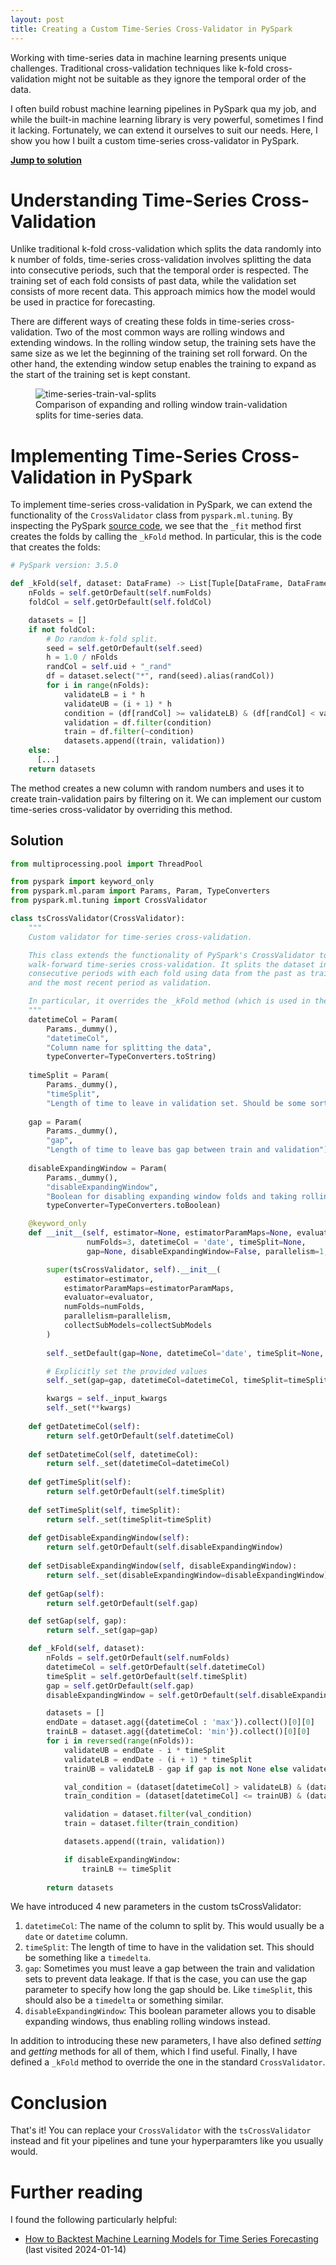 ```yaml
---
layout: post
title: Creating a Custom Time-Series Cross-Validator in PySpark
---
```

Working with time-series data in machine learning presents unique challenges. Traditional cross-validation techniques like k-fold cross-validation might not be suitable as they ignore the temporal order of the data. 

I often build robust machine learning pipelines in PySpark qua my job, and while the built-in machine learning library is very powerful, sometimes I find it lacking. Fortunately, we can extend it ourselves to suit our needs. Here, I show you how I built a custom time-series cross-validator in PySpark.

[**Jump to solution**](#solution)

# Understanding Time-Series Cross-Validation
Unlike traditional k-fold cross-validation which splits the data randomly into k number of folds, time-series cross-validation involves splitting the data into consecutive periods, such that the temporal order is respected. The training set of each fold consists of past data, while the validation set consists of more recent data. This approach mimics how the model would be used in practice for forecasting.

There are different ways of creating these folds in time-series cross-validation. Two of the most common ways are rolling windows and extending windows. In the rolling window setup, the training sets have the same size as we let the beginning of the training set roll forward. On the other hand, the extending window setup enables the training to expand as the start of the training set is kept constant.

<figure class="figure text-center">
  <img src="{{ '/assets/images/time-series-train-val-splits.png' | relative_url }}" alt="time-series-train-val-splits" class="img-fluid">
  <figcaption class="figure-caption">Comparison of expanding and rolling window train-validation splits for time-series data.</figcaption>
</figure>

# Implementing Time-Series Cross-Validation in PySpark
To implement time-series cross-validation in PySpark, we can extend the functionality of the `CrossValidator` class from `pyspark.ml.tuning`. By inspecting the PySpark [source code](https://spark.apache.org/docs/3.5.0/api/python/_modules/pyspark/ml/tuning.html#CrossValidator), we see that the `_fit` method first creates the folds by calling the `_kFold` method. In particular, this is the code that creates the folds:

```python
# PySpark version: 3.5.0

def _kFold(self, dataset: DataFrame) -> List[Tuple[DataFrame, DataFrame]]:
    nFolds = self.getOrDefault(self.numFolds)
    foldCol = self.getOrDefault(self.foldCol)

    datasets = []
    if not foldCol:
        # Do random k-fold split.
        seed = self.getOrDefault(self.seed)
        h = 1.0 / nFolds
        randCol = self.uid + "_rand"
        df = dataset.select("*", rand(seed).alias(randCol))
        for i in range(nFolds):
            validateLB = i * h
            validateUB = (i + 1) * h
            condition = (df[randCol] >= validateLB) & (df[randCol] < validateUB)
            validation = df.filter(condition)
            train = df.filter(~condition)
            datasets.append((train, validation))
    else:
      [...]
    return datasets
```
The method creates a new column with random numbers and uses it to create train-validation pairs by filtering on it.
We can implement our custom time-series cross-validator by overriding this method.

## Solution
```python
from multiprocessing.pool import ThreadPool

from pyspark import keyword_only
from pyspark.ml.param import Params, Param, TypeConverters
from pyspark.ml.tuning import CrossValidator

class tsCrossValidator(CrossValidator):
    """
    Custom validator for time-series cross-validation.

    This class extends the functionality of PySpark's CrossValidator to support
    walk-forward time-series cross-validation. It splits the dataset into
    consecutive periods with each fold using data from the past as training
    and the most recent period as validation.

    In particular, it overrides the _kFold method (which is used in the fit method)
    """
    datetimeCol = Param(
        Params._dummy(), 
        "datetimeCol", 
        "Column name for splitting the data",
        typeConverter=TypeConverters.toString)
    
    timeSplit = Param(
        Params._dummy(), 
        "timeSplit", 
        "Length of time to leave in validation set. Should be some sort of timedelta or relativedelta")
    
    gap = Param(
        Params._dummy(), 
        "gap", 
        "Length of time to leave bas gap between train and validation")
    
    disableExpandingWindow = Param(
        Params._dummy(),
        "disableExpandingWindow",
        "Boolean for disabling expanding window folds and taking rolling windows instead.",
        typeConverter=TypeConverters.toBoolean)

    @keyword_only
    def __init__(self, estimator=None, estimatorParamMaps=None, evaluator=None,
                 numFolds=3, datetimeCol = 'date', timeSplit=None, 
                 gap=None, disableExpandingWindow=False, parallelism=1, collectSubModels=False):

        super(tsCrossValidator, self).__init__(
            estimator=estimator, 
            estimatorParamMaps=estimatorParamMaps, 
            evaluator=evaluator, 
            numFolds=numFolds,
            parallelism=parallelism, 
            collectSubModels=collectSubModels
        )
       
        self._setDefault(gap=None, datetimeCol='date', timeSplit=None, disableExpandingWindow=False)

        # Explicitly set the provided values
        self._set(gap=gap, datetimeCol=datetimeCol, timeSplit=timeSplit, disableExpandingWindow=disableExpandingWindow)

        kwargs = self._input_kwargs
        self._set(**kwargs)
    
    def getDatetimeCol(self):
        return self.getOrDefault(self.datetimeCol)
    
    def setDatetimeCol(self, datetimeCol):
        return self._set(datetimeCol=datetimeCol)
    
    def getTimeSplit(self):
        return self.getOrDefault(self.timeSplit)
    
    def setTimeSplit(self, timeSplit):
        return self._set(timeSplit=timeSplit)
    
    def getDisableExpandingWindow(self):
        return self.getOrDefault(self.disableExpandingWindow)
    
    def setDisableExpandingWindow(self, disableExpandingWindow):
        return self._set(disableExpandingWindow=disableExpandingWindow)
    
    def getGap(self):
        return self.getOrDefault(self.gap)

    def setGap(self, gap):
        return self._set(gap=gap)

    def _kFold(self, dataset):
        nFolds = self.getOrDefault(self.numFolds)
        datetimeCol = self.getOrDefault(self.datetimeCol)
        timeSplit = self.getOrDefault(self.timeSplit)
        gap = self.getOrDefault(self.gap)
        disableExpandingWindow = self.getOrDefault(self.disableExpandingWindow)

        datasets = []
        endDate = dataset.agg({datetimeCol : 'max'}).collect()[0][0]
        trainLB = dataset.agg({datetimeCol: 'min'}).collect()[0][0]
        for i in reversed(range(nFolds)):
            validateUB = endDate - i * timeSplit
            validateLB = endDate - (i + 1) * timeSplit
            trainUB = validateLB - gap if gap is not None else validateLB

            val_condition = (dataset[datetimeCol] > validateLB) & (dataset[datetimeCol] <= validateUB)
            train_condition = (dataset[datetimeCol] <= trainUB) & (dataset[datetimeCol] >= trainLB)

            validation = dataset.filter(val_condition)
            train = dataset.filter(train_condition)

            datasets.append((train, validation))

            if disableExpandingWindow:
                trainLB += timeSplit
        
        return datasets
```
We have introduced 4 new parameters in the custom tsCrossValidator:

1. `datetimeCol`: The name of the column to split by. This would usually be a `date` or `datetime` column.
2. `timeSplit`: The length of time to have in the validation set. This should be something like a `timedelta`.
3. `gap`: Sometimes you must leave a gap between the train and validation sets to prevent data leakage. If that is the case, you can use the gap parameter to specify how long the gap should be. Like `timeSplit`, this should also be a `timedelta` or something similar.
4. `disableExpandingWindow`: This boolean parameter allows you to disable expanding windows, thus enabling rolling windows instead.

In addition to introducing these new parameters, I have also defined *setting* and *getting* methods for all of them, which I find useful.
Finally, I have defined a `_kFold` method to override the one in the standard `CrossValidator`.

# Conclusion
That's it! You can replace your `CrossValidator` with the `tsCrossValidator` instead and fit your pipelines and tune your hyperparamters like you usually would.

# Further reading
I found the following particularly helpful:
- [How to Backtest Machine Learning Models for Time Series Forecasting](https://machinelearningmastery.com/backtest-machine-learning-models-time-series-forecasting/) (last visited 2024-01-14)

